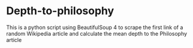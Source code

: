 # Depth-to-philosophy
This is a python script using BeautifulSoup 4 to scrape the first link of a random Wikipedia article and calculate the mean depth to the Philosophy article
